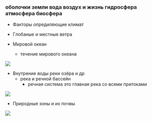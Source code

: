 ### оболочки земли вода воздух и жизнь гидросфера атмосфера биосфера



















 







- Факторы опредиляющие климат

- Глобаные и местные ветра



- Мировой океан 


  - течение мирового океана

![](https://kartin.papik.pro/uploads/posts/2023-07/1688495551_kartin-papik-pro-p-kartinki-techenie-let-13.png)

- Внутрение воды реки озёра и др 
   - река и речной бассейн 
     - речная система это главная река со всеми притоками


![](https://fsd.multiurok.ru/html/2021/02/22/s_6033585dd44f7/1641364_8.jpeg)

- Природные зоны и их почвы


![](https://geographyofrussia.com/wp-content/uploads/2009/04/03.png)






